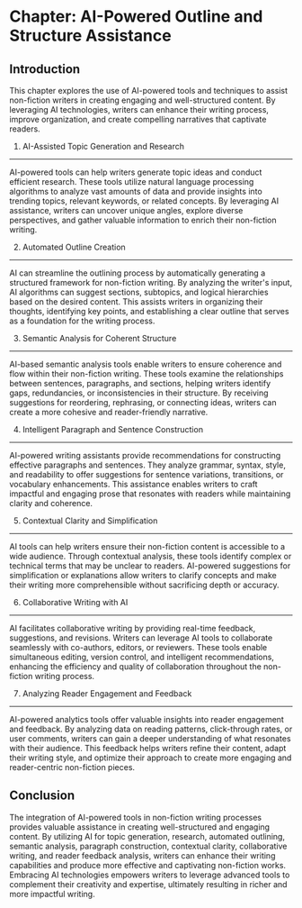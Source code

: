 Chapter: AI-Powered Outline and Structure Assistance
====================================================

Introduction
------------

This chapter explores the use of AI-powered tools and techniques to assist non-fiction writers in creating engaging and well-structured content. By leveraging AI technologies, writers can enhance their writing process, improve organization, and create compelling narratives that captivate readers.

1. AI-Assisted Topic Generation and Research
--------------------------------------------

AI-powered tools can help writers generate topic ideas and conduct efficient research. These tools utilize natural language processing algorithms to analyze vast amounts of data and provide insights into trending topics, relevant keywords, or related concepts. By leveraging AI assistance, writers can uncover unique angles, explore diverse perspectives, and gather valuable information to enrich their non-fiction writing.

2. Automated Outline Creation
-----------------------------

AI can streamline the outlining process by automatically generating a structured framework for non-fiction writing. By analyzing the writer's input, AI algorithms can suggest sections, subtopics, and logical hierarchies based on the desired content. This assists writers in organizing their thoughts, identifying key points, and establishing a clear outline that serves as a foundation for the writing process.

3. Semantic Analysis for Coherent Structure
-------------------------------------------

AI-based semantic analysis tools enable writers to ensure coherence and flow within their non-fiction writing. These tools examine the relationships between sentences, paragraphs, and sections, helping writers identify gaps, redundancies, or inconsistencies in their structure. By receiving suggestions for reordering, rephrasing, or connecting ideas, writers can create a more cohesive and reader-friendly narrative.

4. Intelligent Paragraph and Sentence Construction
--------------------------------------------------

AI-powered writing assistants provide recommendations for constructing effective paragraphs and sentences. They analyze grammar, syntax, style, and readability to offer suggestions for sentence variations, transitions, or vocabulary enhancements. This assistance enables writers to craft impactful and engaging prose that resonates with readers while maintaining clarity and coherence.

5. Contextual Clarity and Simplification
----------------------------------------

AI tools can help writers ensure their non-fiction content is accessible to a wide audience. Through contextual analysis, these tools identify complex or technical terms that may be unclear to readers. AI-powered suggestions for simplification or explanations allow writers to clarify concepts and make their writing more comprehensible without sacrificing depth or accuracy.

6. Collaborative Writing with AI
--------------------------------

AI facilitates collaborative writing by providing real-time feedback, suggestions, and revisions. Writers can leverage AI tools to collaborate seamlessly with co-authors, editors, or reviewers. These tools enable simultaneous editing, version control, and intelligent recommendations, enhancing the efficiency and quality of collaboration throughout the non-fiction writing process.

7. Analyzing Reader Engagement and Feedback
-------------------------------------------

AI-powered analytics tools offer valuable insights into reader engagement and feedback. By analyzing data on reading patterns, click-through rates, or user comments, writers can gain a deeper understanding of what resonates with their audience. This feedback helps writers refine their content, adapt their writing style, and optimize their approach to create more engaging and reader-centric non-fiction pieces.

Conclusion
----------

The integration of AI-powered tools in non-fiction writing processes provides valuable assistance in creating well-structured and engaging content. By utilizing AI for topic generation, research, automated outlining, semantic analysis, paragraph construction, contextual clarity, collaborative writing, and reader feedback analysis, writers can enhance their writing capabilities and produce more effective and captivating non-fiction works. Embracing AI technologies empowers writers to leverage advanced tools to complement their creativity and expertise, ultimately resulting in richer and more impactful writing.
